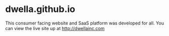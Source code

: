 # dwella.github.io

This consumer facing website and SaaS platform was developed for all. 
You can view the live site up at http://dwellainc.com
